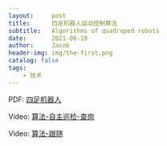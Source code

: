```yaml
---
layout:     post
title:      四足机器人运动控制算法
subtitle:   Algorithms of quadruped robots
date:       2021-06-19
author:     Jacob
header-img: img/the-first.png
catalog: false
tags:
    - 技术
---
```


<p>PDF: <a href="https://jacobck163.github.io/files/%E5%9B%9B%E8%B6%B3%E6%9C%BA%E5%99%A8%E4%BA%BA.pdf">四足机器人</a></p>

<p>Video: <a href="https://jacobck163.github.io/files/%E8%87%AA%E4%B8%BB%E5%B7%A1%E6%A3%80_%E5%91%98%E5%B7%A5%E4%BA%BA%E6%95%B0%E6%A3%80%E6%9F%A5.mp4">算法-自主巡检-查岗</a></p>

<p>Video: <a href="https://jacobck163.github.io/files/%E8%A7%86%E8%A7%89%E8%B7%9F%E9%9A%8F.mp4">算法-跟随</a></p>
